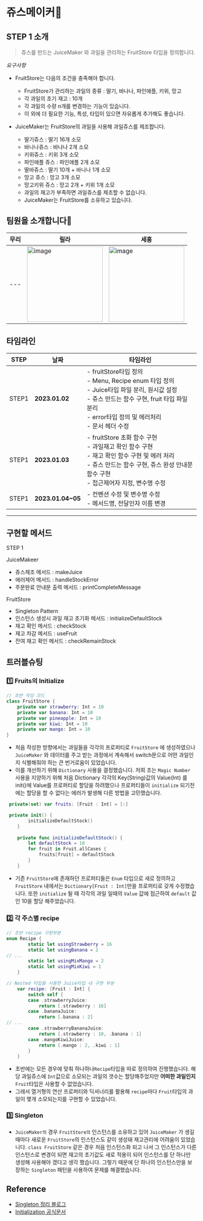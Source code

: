 # 쥬스메이커🧃

## STEP 1 소개
> 쥬스를 만드는 JuiceMaker 와 과일을 관리하는 FruitStore 타입을 정의합니다.

_요구사항_


- FruitStore는 다음의 조건을 충족해야 합니다.

   - FruitStore가 관리하는 과일의 종류 : 딸기, 바나나, 파인애플, 키위, 망고
   - 각 과일의 초기 재고 : 10개
   - 각 과일의 수량 n개를 변경하는 기능이 있습니다.
   - 이 외에 더 필요한 기능, 특성, 타입이 있으면 자유롭게 추가해도 좋습니다.
 - JuiceMaker는 FruitStore의 과일을 사용해 과일쥬스를 제조합니다.
     - 딸기쥬스 : 딸기 16개 소모
     - 바나나쥬스 : 바나나 2개 소모
     - 키위쥬스 : 키위 3개 소모
     - 파인애플 쥬스 : 파인애플 2개 소모
     - 딸바쥬스 : 딸기 10개 + 바나나 1개 소모
     - 망고 쥬스 : 망고 3개 소모
     - 망고키위 쥬스 : 망고 2개 + 키위 1개 소모
   - 과일의 재고가 부족하면 과일쥬스를 제조할 수 없습니다.
   - JuiceMaker는 FruitStore를 소유하고 있습니다.


## 팀원을 소개합니다👀
무리 | 릴라 | 세홍
--- | --- | ---
--- |<img width="200" alt="image" src=https://cdn.discordapp.com/attachments/1054218081787973662/1058207490296262665/KakaoTalk_Image_2022-12-23-11-04-10.png> | <img width="200" alt="image" src=https://i.imgur.com/Eu4tzfs.png> 




## 타임라인


| STEP  | 날짜             | 타임라인                                                                                                                                                                     |
| --------- | ---------------- | ---------------------------------------------------------------------------------------------------------------------------------------------------------------------------- |
|STEP1| **2023.01.02** | - fruitStore타입 정의 </br>- Menu, Recipe enum 타입 정의 </br> -  Juice타입 파일 분리, 원시값 설정 </br> - 쥬스 만드는 함수 구현, fruit 타입 파일 분리 </br> - error타입 정의 및 에러처리 </br> - 문서 헤더 수정 |                                          |
|    STEP1   | **2023.01.03** | - fruitStore 초화 함수 구현  </br>- 과일재고 확인 함수 구현 </br>- 재고 확인 함수 구현 및 에러 처리 </br>- 쥬스 만드는 함수 구현, 쥬스 완성 안내문 함수 구현 </br>- 접근제어자 지정, 변수명 수정 |         |                                               |
|    STEP1   |**2023.01.04~05**| - 컨벤션 수정 및 변수명 수정</br> - 메서드명, 전달인자 이름 변경 

-----



## 구현할 메서드

STEP 1

JuiceMakeer 
- 쥬스제조 메서드 : makeJuice
- 에러제어 메서드 : handleStockError
- 주문완료 안내문 출력 메서드 : printCompleteMessage

FruitStore
- Singleton Pattern
- 인스턴스 생성시 과일 재고 초기화 메서드 : initializeDefaultStock
- 재고 확인 메서드 : checkStock
- 재고 차감 메서드 : useFruit
- 잔여 재고 확인 메서드 : checkRemainStock






## 트러블슈팅

### 1️⃣ Fruits의 Initialize
```swift
// 초반 작성 코드
class FruitStore {
    private var strawberry: Int = 10 
    private var banana: Int = 10
    private var pineapple: Int = 10
    private var kiwi: Int = 10
    private var mango: Int = 10    
}
```
- 처음 작성한 방향에서는 과일들을 각각의 프로퍼티로 `FruitStore` 에 생성하였으나 `JuiceMaker` 와 데이터를 주고 받는 과정에서 계속해서 switch문으로 어떤 과일인지 식별해줘야 하는 큰 번거로움이 있었습니다. 
- 이를 개선하기 위해 `Dictionary` 사용을 결정했습니다. 저희 조는 `Magic Number` 사용을 지양하기 위해 처음 Dictionary 각각의 Key(String)값의 Value(Int) 를 init()에 Value를 프로퍼티로 할당을 하려했으나 프로퍼티들이 `initialize` 되기전에는 할당을 할 수 없다는 에러가 발생해 다른 방법을 고민했습니다.

```swift
 private(set) var fruits: [Fruit : Int] = [:]

 private init() {
        initializeDefaultStock()
    }
    
    private func initializeDefaultStock() {
        let defaultStock = 10
        for fruit in Fruit.allCases {
            fruits[fruit] = defaultStock
        }
    }
```
- 기존 `FruitStore`에 존재하던 프로퍼티들은 `Enum` 타입으로 새로 정의하고 `FruitStore` 내에서는 `Dictionary[Fruit : Int]`만을 프로퍼티로 갖게 수정했습니다. 또한 `initialize` 될 때 각각의 과일 일때의 `Value` 값에 접근하여 `default` 값인 10을 할당 해주었습니다.


### 2️⃣ 각 주스별 recipe
```swift
// 초반 recipe 구현부분
enum Recipe {
        static let usingStrawberry = 16
        static let usingBanana = 2
// ...
        static let usingMixMango = 2
        static let usingMixKiwi = 1
    }

```
```swift
// Nested 타입을 사용한 Juice타입 내 구현 부분
    var recipe: [Fruit : Int] {
        switch self {
        case .strawberryJuice:
            return [.strawberry : 16]
        case .bananaJuice:
            return [.banana : 2]
// ...
        case .strawberryBananaJuice:
            return [.strawberry : 10, .banana : 1]
        case .mangoKiwiJuice:
            return [.mango : 2, .kiwi : 1]
        }
    }
```
- 초반에는 모든 경우에 맞춰 하나하나`Recipe`타입을 따로 정의하여 진행했습니다. 해당 과일쥬스에 `Int`값으로 소모되는 과일의 갯수는 할당해주었지만 **어떠한 과일인지** `Fruit`타입은 사용할 수 없었습니다.
- 그래서 열거형의 연산 프로퍼티와 딕셔너리를 활용해 `recipe`마다 `Fruit`타입의 과일이 몇개 소모되는지를 구현할 수 있었습니다.

### 3️⃣ Singleton
- `JuiceMaker의` 경우 `FruitStore의` 인스턴스를 소유하고 있어 `JuiceMaker` 가 생길때마다 새로운 `FruitStore`의 인스턴스도 같이 생성돼 재고관리에 어려움이 있었습니다. `class FruitStore` 같은 경우 처음 인스턴스화 되고 나서 그 인스턴스가 다른 인스턴스로 변경이 되면 재고의 초기값도 새로 적용이 되어 인스턴스를 단 하나만 생성해 사용해야 겠다고 생각 했습니다. 그렇기 때문에 단 하나의 인스턴스만을 보장하는 `Singleton` 패턴을 사용하여 문제를 해결했습니다.


## Reference
- [Singleton 정리 블로그](https://cheershennah.tistory.com/223)
- [Initialization 공식문서](https://docs.swift.org/swift-book/LanguageGuide/Initialization.html)
